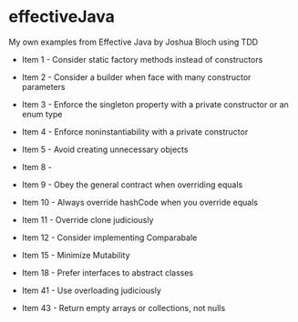 # effectiveJava
My own examples from Effective Java by Joshua Bloch using TDD
* Item 1 - Consider static factory methods instead of constructors
* Item 2 - Consider a builder when face with many constructor parameters
* Item 3 - Enforce the singleton property with a private constructor or an enum type
* Item 4 - Enforce noninstantiability with a private constructor
* Item 5 - Avoid creating unnecessary objects

* Item 8 - 
* Item 9 - Obey the general contract when overriding equals 
* Item 10 - Always override hashCode when you override equals
* Item 11 - Override clone judiciously
* Item 12 - Consider implementing Comparabale

* Item 15 - Minimize Mutability

* Item 18 - Prefer interfaces to abstract classes

* Item 41 - Use overloading judiciously 

* Item 43 - Return empty arrays or collections, not nulls
